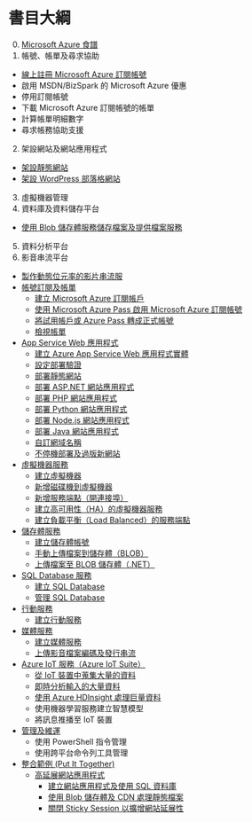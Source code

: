 # 書目大綱

0. [Microsoft Azure 食譜](README.md)
1. 帳號、帳單及尋求協助
  * [線上註冊 Microsoft Azure 訂閱帳號](ch01/signup_azure_subscription_online.md)
  * 啟用 MSDN/BizSpark 的 Microsoft Azure 優惠
  * 停用訂閱帳號
  * 下載 Microsoft Azure 訂閱帳號的帳單
  * 計算帳單明細數字
  * 尋求帳務協助支援
2. 架設網站及網站應用程式
  * [架設靜態網站](ch02/create_a_static_website.md)
  * [架設 WordPress 部落格網站](ch02/create_wordpress_website.md)
3. 虛擬機器管理
4. 資料庫及資料儲存平台
  * [使用 Blob 儲存體服務儲存檔案及提供檔案服務](ch04/using_blob_storage.md)
5. 資料分析平台
6. 影音串流平台
  * [製作動態位元率的影片串流服](ch06/using_media_services_to_stream_adaptive_videos.md)
* [帳號訂閱及帳單](chapter01/README.md)
   * [建立 Microsoft Azure 訂閱帳戶](chapter01/01_signup.md)
   * [使用 Microsoft Azure Pass 啟用 Microsoft Azure 訂閱帳號](chapter01/02_azurepass.md)
   * [將試用帳戶或 Azure Pass 轉成正式帳號](chapter01/03_migrate_subscription.md)
   * [檢視帳單](chapter01/04_view_the_bill.md)
* [App Service Web 應用程式](chapter02/README.md)
   * [建立 Azure App Service Web 應用程式實體](chapter02/01_create_a_website.md)
   * [設定部署驗證](chapter02/02_configure_authentication.md)
   * [部署靜態網站](chapter02/03_deploy_static_website.md)
   * [部署 ASP.NET 網站應用程式](chapter02/04_deploy_aspnet_website.md)
   * [部署 PHP 網站應用程式](chapter02/05_deploy_php_website.md)
   * [部署 Python 網站應用程式](chapter02/06_deploy_python_website.md)
   * [部署 Node.js 網站應用程式](chapter02/07_deploy_nodejs_website.md)
   * [部署 Java 網站應用程式](chapter02/08_deploy_java_website.md)
   * [自訂網域名稱](chapter02/09_configure_custom_domain.md)
   * [不停機部署及過版新網站](chapter02/10_deploy_websites_using_deployment_slots.md)
* [虛擬機器服務](chapter03/README.md)
   * [建立虛擬機器](chapter03/01_create_virtual_machine.md)
   * [新增磁碟機到虛擬機器](chapter03/02_attach_a_new_disk.md)
   * [新增服務端點（開連接埠）](chapter03/03_create_endpoint.md)
   * [建立高可用性（HA）的虛擬機器服務](chapter03/04_high_availability.md)
   * [建立負載平衡（Load Balanced）的服務端點](chapter03/05_load_balanced.md)
* [儲存體服務](chapter04/README.md)
   * [建立儲存體帳號](chapter04/01_create_storage_account.md)
   * [手動上傳檔案到儲存體（BLOB）](chapter04/02_manual_upload_files_to_storage_blob.md)
   * [上傳檔案至 BLOB 儲存體（.NET）](chapter04/03_upload_file_to_blob_storage_dotnet.md)
* [SQL Database 服務](chapter05/README.md)
   * [建立 SQL Database](chapter05/01_create_sql_database.md)
   * [管理 SQL Database](chapter05/02_manage_sql_database.md)
* [行動服務](chapter06/README.md)
   * [建立行動服務](chapter06/01_create_mobile_service.md)
* [媒體服務](chapter07/README.md)
   * [建立媒體服務](chapter07/01_create_media_service.md)
   * [上傳影音檔案編碼及發行串流](chapter07/02_streaming_the_media_files.md)
* [Azure IoT 服務（Azure IoT Suite）](chapter08/README.md)
   * [從 IoT 裝置中蒐集大量的資料](chapter08/01_collect_data_from_iot_devices.md)
   * [即時分析輸入的大量資料](chapter08/02_realtime_data_analysis.md)
   * [使用 Azure HDInsight 處理巨量資料](chapter08/03_manipulate_big_data_using_azure_hdinsight.md)
   * 使用機器學習服務建立智慧模型
   * 將訊息推播至 IoT 裝置
* [管理及維運](chapter09/README.md)
   * 使用 PowerShell 指令管理
   * 使用跨平台命令列工具管理
* [整合範例 (Put It Together)](chapterX/README.md)
	* [高延展網站應用程式](chapterX/01_Scalable_Web/README.md)
		* [建立網站應用程式及使用 SQL 資料庫](chapterX/01_Scalable_Web/01_creating_web_apps_and_using_sql_database.md)
		* [使用 Blob 儲存體及 CDN 處理靜態檔案](chapterX/01_Scalable_Web/02_using_blob_storage_and_cdn_to_process_static_files.md)
		* [關閉 Sticky Session 以擴增網站延展性](chapterX/01_Scalable_Web/03_disabling_arr_instnace_affinity.md)

